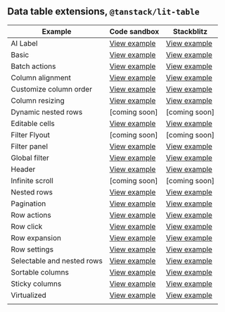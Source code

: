 ## Data table extensions, `@tanstack/lit-table`

| Example                    | Code sandbox                                                                                                                         | Stackblitz                                                                                                                         |
| -------------------------- | ------------------------------------------------------------------------------------------------------------------------------------ | ---------------------------------------------------------------------------------------------------------------------------------- |
| AI Label                   | [View example](https://codesandbox.io/s/github/carbon-design-system/tanstack-carbon/tree/main/web-components/ai-label)               | [View example](https://stackblitz.com/github/carbon-design-system/tanstack-carbon/tree/main/web-components/ai-label)               |
| Basic                      | [View example](https://codesandbox.io/s/github/carbon-design-system/tanstack-carbon/tree/main/web-components/basic)                  | [View example](https://stackblitz.com/github/carbon-design-system/tanstack-carbon/tree/main/web-components/basic)                  |
| Batch actions              | [View example](https://codesandbox.io/s/github/carbon-design-system/tanstack-carbon/tree/main/web-components/batch-actions)          | [View example](https://stackblitz.com/github/carbon-design-system/tanstack-carbon/tree/main/web-components/batch-actions)          |
| Column alignment           | [View example](https://codesandbox.io/s/github/carbon-design-system/tanstack-carbon/tree/main/web-components/column-alignment)       | [View example](https://stackblitz.com/github/carbon-design-system/tanstack-carbon/tree/main/web-components/column-alignment)       |
| Customize column order     | [View example](https://codesandbox.io/s/github/carbon-design-system/tanstack-carbon/tree/main/web-components/customize-columns)      | [View example](https://stackblitz.com/github/carbon-design-system/tanstack-carbon/tree/main/web-components/customize-columns)      |
| Column resizing            | [View example](https://codesandbox.io/s/github/carbon-design-system/tanstack-carbon/tree/main/web-components/resizing)               | [View example](https://stackblitz.com/github/carbon-design-system/tanstack-carbon/tree/main/web-components/resizing)               |
| Dynamic nested rows        | [coming soon]                                                                                                                        | [coming soon]                                                                                                                      |
| Editable cells             | [View example](https://codesandbox.io/s/github/carbon-design-system/tanstack-carbon/tree/main/web-components/editable-cells)         | [View example](https://stackblitz.com/github/carbon-design-system/tanstack-carbon/tree/main/web-components/editable-cells)         |
| Filter Flyout              | [coming soon]                                                                                                                        | [coming soon]                                                                                                                      |
| Filter panel               | [View example](https://codesandbox.io/s/github/carbon-design-system/tanstack-carbon/tree/main/web-components/filter-panel)           | [View example](https://stackblitz.com/github/carbon-design-system/tanstack-carbon/tree/main/web-components/filter-panel)           |
| Global filter              | [View example](https://codesandbox.io/s/github/carbon-design-system/tanstack-carbon/tree/main/web-components/global-filter)          | [View example](https://stackblitz.com/github/carbon-design-system/tanstack-carbon/tree/main/web-components/global-filter)          |
| Header                     | [View example](https://codesandbox.io/s/github/carbon-design-system/tanstack-carbon/tree/main/web-components/header)                 | [View example](https://stackblitz.com/github/carbon-design-system/tanstack-carbon/tree/main/web-components/header)                 |
| Infinite scroll            | [coming soon]                                                                                                                        | [coming soon]                                                                                                                      |
| Nested rows                | [View example](https://codesandbox.io/s/github/carbon-design-system/tanstack-carbon/tree/main/web-components/nested-rows)            | [View example](https://stackblitz.com/github/carbon-design-system/tanstack-carbon/tree/main/web-components/nested-rows)            |
| Pagination                 | [View example](https://codesandbox.io/s/github/carbon-design-system/tanstack-carbon/tree/main/web-components/pagination)             | [View example](https://stackblitz.com/github/carbon-design-system/tanstack-carbon/tree/main/web-components/pagination)             |
| Row actions                | [View example](https://codesandbox.io/s/github/carbon-design-system/tanstack-carbon/tree/main/web-components/row-actions)            | [View example](https://stackblitz.com/github/carbon-design-system/tanstack-carbon/tree/main/web-components/row-actions)            |
| Row click                  | [View example](https://codesandbox.io/p/sandbox/github/carbon-design-system/tanstack-carbon/tree/main/web-components/row-click)      | [View example](https://stackblitz.com/github/carbon-design-system/tanstack-carbon/tree/main/web-components/row-click)              |
| Row expansion              | [View example](https://codesandbox.io/s/github/carbon-design-system/tanstack-carbon/tree/main/web-components/row-expansion)          | [View example](https://stackblitz.com/github/carbon-design-system/tanstack-carbon/tree/main/web-components/row-expansion)          |
| Row settings               | [View example](https://codesandbox.io/s/github/carbon-design-system/tanstack-carbon/tree/main/web-components/row-settings)           | [View example](https://stackblitz.com/github/carbon-design-system/tanstack-carbon/tree/main/web-components/row-settings)           |
| Selectable and nested rows | [View example](https://codesandbox.io/s/github/carbon-design-system/tanstack-carbon/tree/main/web-components/selectable-nested-rows) | [View example](https://stackblitz.com/github/carbon-design-system/tanstack-carbon/tree/main/web-components/selectable-nested-rows) |
| Sortable columns           | [View example](https://codesandbox.io/s/github/carbon-design-system/tanstack-carbon/tree/main/web-components/sortable)               | [View example](https://stackblitz.com/github/carbon-design-system/tanstack-carbon/tree/main/web-components/sortable)               |
| Sticky columns             | [View example](https://codesandbox.io/s/github/carbon-design-system/tanstack-carbon/tree/main/web-components/sticky-columns)         | [View example](https://stackblitz.com/github/carbon-design-system/tanstack-carbon/tree/main/web-components/sticky-columns)         |
| Virtualized                | [View example](https://codesandbox.io/s/github/carbon-design-system/tanstack-carbon/tree/main/web-components/virtual)                | [View example](https://stackblitz.com/github/carbon-design-system/tanstack-carbon/tree/main/web-components/virtual)                |
|                            |
